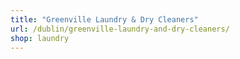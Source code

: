 ```yaml
---
title: "Greenville Laundry & Dry Cleaners"
url: /dublin/greenville-laundry-and-dry-cleaners/
shop: laundry
---
```

